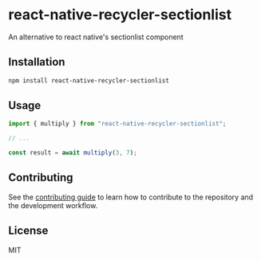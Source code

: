 # react-native-recycler-sectionlist

An alternative to react native's sectionlist component

## Installation

```sh
npm install react-native-recycler-sectionlist
```

## Usage

```js
import { multiply } from "react-native-recycler-sectionlist";

// ...

const result = await multiply(3, 7);
```

## Contributing

See the [contributing guide](CONTRIBUTING.md) to learn how to contribute to the repository and the development workflow.

## License

MIT
